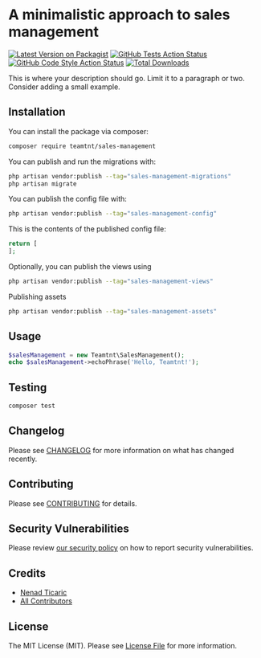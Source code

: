 # A minimalistic approach to sales management

[![Latest Version on Packagist](https://img.shields.io/packagist/v/teamtnt/sales-management.svg?style=flat-square)](https://packagist.org/packages/teamtnt/sales-management)
[![GitHub Tests Action Status](https://img.shields.io/github/actions/workflow/status/teamtnt/sales-management/run-tests.yml?branch=main&label=tests&style=flat-square)](https://github.com/teamtnt/sales-management/actions?query=workflow%3Arun-tests+branch%3Amain)
[![GitHub Code Style Action Status](https://img.shields.io/github/actions/workflow/status/teamtnt/sales-management/fix-php-code-style-issues.yml?branch=main&label=code%20style&style=flat-square)](https://github.com/teamtnt/sales-management/actions?query=workflow%3A"Fix+PHP+code+style+issues"+branch%3Amain)
[![Total Downloads](https://img.shields.io/packagist/dt/teamtnt/sales-management.svg?style=flat-square)](https://packagist.org/packages/teamtnt/sales-management)

This is where your description should go. Limit it to a paragraph or two. Consider adding a small example.

## Installation

You can install the package via composer:

```bash
composer require teamtnt/sales-management
```

You can publish and run the migrations with:

```bash
php artisan vendor:publish --tag="sales-management-migrations"
php artisan migrate
```

You can publish the config file with:

```bash
php artisan vendor:publish --tag="sales-management-config"
```

This is the contents of the published config file:

```php
return [
];
```

Optionally, you can publish the views using

```bash
php artisan vendor:publish --tag="sales-management-views"
```

Publishing assets

```bash
php artisan vendor:publish --tag="sales-management-assets"
```

## Usage

```php
$salesManagement = new Teamtnt\SalesManagement();
echo $salesManagement->echoPhrase('Hello, Teamtnt!');
```

## Testing

```bash
composer test
```

## Changelog

Please see [CHANGELOG](CHANGELOG.md) for more information on what has changed recently.

## Contributing

Please see [CONTRIBUTING](CONTRIBUTING.md) for details.

## Security Vulnerabilities

Please review [our security policy](../../security/policy) on how to report security vulnerabilities.

## Credits

- [Nenad Ticaric](https://github.com/teamtnt)
- [All Contributors](../../contributors)

## License

The MIT License (MIT). Please see [License File](LICENSE.md) for more information.
